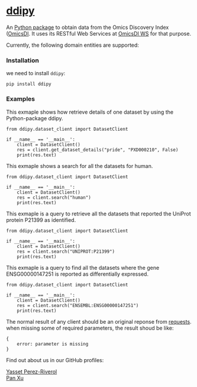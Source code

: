 [ddipy](https://github.com/OmicsDI/ddipy)
======

An [Python package](https://github.com/OmicsDI/Pyddi) to obtain data from the Omics Discovery Index ([OmicsDI](http://www.omicsdi.org). It uses its RESTful Web Services at [OmicsDI WS](http://www.omicsdi.org/ws/) for that purpose.  

Currently, the following domain entities are supported:  


### Installation  

we need to install `ddipy`:  

    pip install ddipy

### Examples  

This exmaple shows how retrieve details of one dataset by using the Python-package ddipy. 

    from ddipy.dataset_client import DatasetClient
    
    if __name__ == '__main__':
        client = DatasetClient()
        res = client.get_dataset_details("pride", "PXD000210", False)
        print(res.text)
        
        
This exmaple shows a search for all the datasets for human.

    from ddipy.dataset_client import DatasetClient
    
    if __name__ == '__main__':
        client = DatasetClient()
        res = client.search("human")
        print(res.text)
        
This exmaple is a query to retrieve all the datasets that reported the UniProt protein P21399 as identified.

    from ddipy.dataset_client import DatasetClient

    if __name__ == '__main__':
        client = DatasetClient()
        res = client.search("UNIPROT:P21399")
        print(res.text)
        
This exmaple is a query to find all the datasets where the gene ENSG00000147251 is reported as differentially expressed.

    from ddipy.dataset_client import DatasetClient

    if __name__ == '__main__':
        client = DatasetClient()
        res = client.search("ENSEMBL:ENSG00000147251")
        print(res.text)
        
        
The normal result of any client should be an original reponse from [requests](https://pypi.org/project/requests/).
when missing some of required parameters, the result shoud be like:
    
    {
        error: parameter is missing
    }

Find out about us in our GitHub profiles:  

[Yasset Perez-Riverol](https://github.com/ypriverol)  
[Pan Xu](https://github.com/hll3939092)

